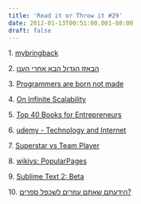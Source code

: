 ```yaml
---
title: 'Read it or Throw it #29'
date: 2012-01-13T00:51:00.001-08:00
draft: false
---
```


  

1. [mybringback](http://www.mybringback.com/)

2. [הבאזז הגדול הבא אחרי הענן](http://www.softwarearchiblog.com/2012/01/mobile.html)

3. [Programmers are born not made](http://swizec.com/blog/programmers-are-born-not-made/swizec/3369)

4. [On Infinite Scalability](http://ayende.com/blog/152769/on-infinite-scalability)

5. [Top 40 Books for Entrepreneurs](http://www.appsumo.com/books/)

6. [udemy - Technology and Internet](http://www.udemy.com/courses/Technology-and-Internet.html)

7. [Superstar vs Team Player](http://www.reversim.com/2012_01_01_archive.html)

8. [wikivs: PopularPages](http://www.wikivs.com/wiki/Special:PopularPages)

9. [Sublime Text 2: Beta](http://www.sublimetext.com/blog/articles/sublime-text-2-beta)

10. [הידעתם שאתם עוזרים לשכפל ספרים?](http://hwzone.co.il/articles/recaptcha)
